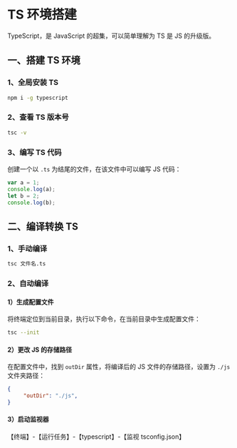 # TS 环境搭建

 TypeScript，是 JavaScript 的超集，可以简单理解为 TS 是 JS 的升级版。

## 一、搭建 TS 环境

### 1、全局安装 TS

```bash
npm i -g typescript
```

### 2、查看 TS 版本号

```bash
tsc -v
```

### 3、编写 TS 代码

创建一个以 `.ts` 为结尾的文件，在该文件中可以编写 JS 代码：

```js
var a = 1;
console.log(a);
let b = 2;
console.log(b);
```

## 二、编译转换 TS

### 1、手动编译

```bash
tsc 文件名.ts
```

### 2、自动编译

#### 1）生成配置文件

将终端定位到当前目录，执行以下命令，在当前目录中生成配置文件：

```bash
tsc --init
```

#### 2）更改 JS 的存储路径

在配置文件中，找到 `outDir` 属性，将编译后的 JS 文件的存储路径，设置为 `./js` 文件夹路径：

```json
{
     "outDir": "./js", 
}
```

#### 3）启动监视器

【终端】-【运行任务】-【typescript】-【监视 tsconfig.json】

